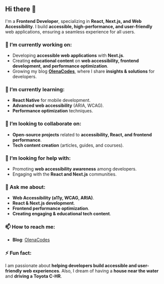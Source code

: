 ## Hi there 👋

I'm a **Frontend Developer**, specializing in **React, Next.js, and Web Accessibility**. I build **accessible, high-performance, and user-friendly** web applications, ensuring a seamless experience for all users.

### 🔭 I’m currently working on:

- Developing **accessible web applications** with **Next.js**.
- Creating **educational content** on **web accessibility, frontend development, and performance optimization**.
- Growing my blog **[OlenaСodes](https://www.olenacodes.com)**, where I share **insights & solutions** for developers.

### 🌱 I’m currently learning:

- **React Native** for mobile development.
- **Advanced web accessibility** (ARIA, WCAG).
- **Performance optimization** techniques.

### 👯 I’m looking to collaborate on:

- **Open-source projects** related to **accessibility, React, and frontend performance**.
- **Tech content creation** (articles, guides, and courses).

### 🤔 I’m looking for help with:

- Promoting **web accessibility awareness** among developers.
- Engaging with the **React and Next.js** communities.

### 💬 Ask me about:

- **Web Accessibility (a11y, WCAG, ARIA)**.
- **React & Next.js development**.
- **Frontend performance optimization**.
- **Creating engaging & educational tech content**.

### 📫 How to reach me:

- **Blog**: [OlenaСodes](https://www.olenacodes.com)

### ⚡ Fun fact:

I am passionate about **helping developers build accessible and user-friendly web experiences**. Also, I dream of having a **house near the water** and **driving a Toyota C-HR**.
